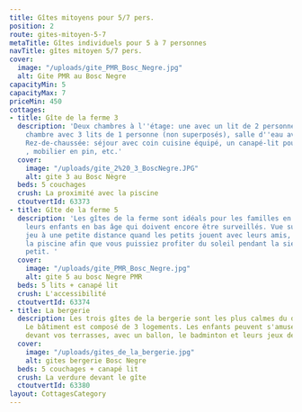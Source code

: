 ```yaml
---
title: Gîtes mitoyens pour 5/7 pers.
position: 2
route: gites-mitoyen-5-7
metaTitle: Gîtes individuels pour 5 à 7 personnes
navTitle: gîtes mitoyen 5/7 pers.
cover:
  image: "/uploads/gite_PMR_Bosc_Negre.jpg"
  alt: Gite PMR au Bosc Negre
capacityMin: 5
capacityMax: 7
priceMin: 450
cottages:
- title: Gîte de la ferme 3
  description: 'Deux chambres à l''étage: une avec un lit de 2 personnes, la 2ème
    chambre avec 3 lits de 1 personne (non superposés), salle d''eau avec douche.
    Rez-de-chaussée: séjour avec coin cuisine équipé, un canapé-lit pour 2 personnes
    , mobilier en pin, etc.'
  cover:
    image: "/uploads/gite_2%20_3_BoscNegre.JPG"
    alt: gite 3 au Bosc Nègre
  beds: 5 couchages
  crush: La proximité avec la piscine
  ctoutvertId: 63373
- title: Gîte de la ferme 5
  description: 'Les gîtes de la ferme sont idéals pour les familles en vacances avec
    leurs enfants en bas âge qui doivent encore être surveillés. Vue sur l’aire de
    jeu à une petite distance quand les petits jouent avec leurs amis, non loin de
    la piscine afin que vous puissiez profiter du soleil pendant la sieste du plus
    petit. '
  cover:
    image: "/uploads/gite_PMR_Bosc_Negre.jpg"
    alt: gite 5 au bosc Negre PMR
  beds: 5 lits + canapé lit
  crush: L'accessibilité
  ctoutvertId: 63374
- title: La bergerie
  description: Les trois gîtes de la bergerie sont les plus calmes du du Bosc Nègre.
    Le bâtiment est composé de 3 logements. Les enfants peuvent s'amuser sur la verdure
    devant vos terrasses, avec un ballon, le badminton et leurs jeux de plein air.
  cover:
    image: "/uploads/gites_de_la_bergerie.jpg"
    alt: gites bergerie Bosc Negre
  beds: 5 couchages + canapé lit
  crush: La verdure devant le gîte
  ctoutvertId: 63380
layout: CottagesCategory
---
```


